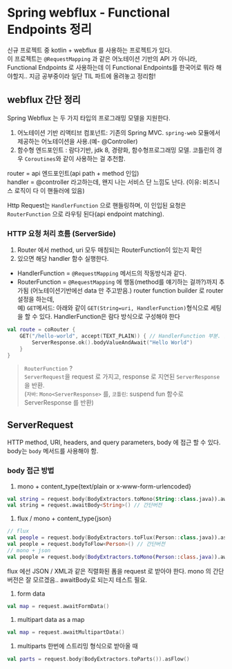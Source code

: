 # Spring webflux - Functional Endpoints 정리

신규 프로젝트 중 kotlin + webflux 를 사용하는 프로젝트가 있다.\
이 프로젝트는 `@RequestMapping` 과 같은 어노테이션 기반의 API 가 아니라, Functional Endpoints 로 사용하는데 이 Functional Endpoints를 한국어로 뭐라 해야할지.. 지금 공부중이라 일단 TIL 파트에 올려놓고 정리함!

## webflux 간단 정리

Spring Webflux 는 두 가지 타입의 프로그래밍 모델을 지원한다.

1. 어노테이션 기반 리액티브 컴포넌트: 기존의 Spring MVC. `spring-web` 모듈에서 제공하는 어노테이션을 사용.(예- @Controller)
2. 함수형 엔드포인트 : 람다기반, jdk 8, 경량화, 함수형프로그래밍 모델. 코틀린의 경우 `Coroutines`와 같이 사용하는 걸 추천함.

router = api 엔드포인트(api path + method 인입)\
handler = @controller 라고하는데, 왠지 나는 서비스 단 느낌도 난다. (이유: 비즈니스 로직이 다 이 핸들러에 있음)

Http Request는 `HandlerFunction` 으로 핸들링하며, 이 인입된 요청은 `RouterFunction` 으로 라우팅 된다(api endpoint matching).

### HTTP 요청 처리 흐름 (ServerSide)

1. Router 에서 method, uri 모두 매칭되는 RouterFunction이 있는지 확인
2. 있으면 해당 handler 함수 실행한다.

* HandlerFunction = `@RequestMapping` 메서드의 작동방식과 같다.
* RouterFunction = `@RequestMapping` 에 행동(method를 얘기하는 걸까?)까지 추가됨 (어노테이션기반에선 data 만 주고받음.) router function builder 로 router 설정을 하는데,\
  예) `GET`메서드: 아래와 같이 `GET(String=uri, HandlerFunction)`형식으로 세팅을 할 수 있다. HandlerFunction은 람다 방식으로 구성해야 한다

```kotlin
val route = coRouter {
    GET("/hello-world", accept(TEXT_PLAIN)) { // HandlerFunction 부분. 함수라 {}로 표현.
        ServerResponse.ok().bodyValueAndAwait("Hello World")
    }
}
```

> `RouterFunction` ?\
> `ServerRequest`을 request 로 가지고, response 로 지연된 `ServerResponse`을 반환.\
> (`자바`: `Mono<ServerResponse>` 를, `코틀린`: suspend fun 함수로 ServerResponse 를 반환)

## ServerRequest

HTTP method, URI, headers, and query parameters, body 에 접근 할 수 있다. body는 `body` 메서드를 사용해야 함.

### body 접근 방법

1. mono + content\_type{text/plain or x-www-form-urlencoded}

```kotlin
val string = request.body(BodyExtractors.toMono(String::class.java)).awaitSingle()
val string = request.awaitBody<String>() // 간단버전
```

1. flux / mono + content\_type{json}

```kotlin
// flux
val people = request.body(BodyExtractors.toFlux(Person::class.java)).asFlow()
val people = request.bodyToFlow<Person>() // 간단버전
// mono + json
val people = request.body(BodyExtractors.toMono(Person::class.java)).awaitFirst()
```

flux 에선 JSON / XML과 같은 직렬화된 폼을 request 로 받아야 한다. mono 의 간단버전은 잘 모르겠음.. awaitBody로 되는지 테스트 필요.

1. form data

```kotlin
val map = request.awaitFormData()
```

1. multipart data as a map

```kotlin
val map = request.awaitMultipartData()
```

1. multiparts 한번에 스트리밍 형식으로 받아올 때

```kotlin
val parts = request.body(BodyExtractors.toParts()).asFlow()
```
